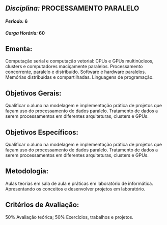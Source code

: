 ## *Disciplina:* PROCESSAMENTO PARALELO
#### *Periodo:* 6
#### *Carga Horária:* 60
 
## Ementa:
Computação serial e computação vetorial: CPUs e GPUs multinúcleos, clusters e computadores maciçamente paralelos. Processamento concorrente, paralelo e distribuído. Software e hardware paralelos. Memórias distribuídas e compartilhadas. Linguagens de programação.
 
## Objetivos Gerais:
Qualificar o aluno na modelagem e implementação prática de projetos que façam uso do processamento de dados paralelo. Tratamento de dados a serem processamentos em diferentes arquiteturas, clusters e GPUs.
 
## Objetivos Específicos:
Qualificar o aluno na modelagem e implementação prática de projetos que façam uso do processamento de dados paralelo. Tratamento de dados a serem processamentos em diferentes arquiteturas, clusters e GPUs.
 
## Metodologia:
Aulas teorias em sala de aula e práticas em laboratório de informática. Apresentando os conceitos e desenvolver projetos em laboratório.
 
## Critérios de Avaliação:
50% Avaliação teórica; 50% Exercícios, trabalhos e projetos.